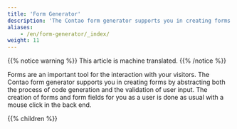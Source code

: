 ```yaml
---
title: 'Form Generator'
description: 'The Contao form generator supports you in creating forms by abstracting both the process of code generation and the validation of user input.'
aliases:
    - /en/form-generator/_index/
weight: 11
---
```


{{% notice warning %}}
This article is machine translated.
{{% /notice %}}

Forms are an important tool for the interaction with your visitors. The Contao form generator supports you in creating forms by abstracting both the process of code generation and the validation of user input. The creation of forms and form fields for you as a user is done as usual with a mouse click in the back end.

{{% children %}}
